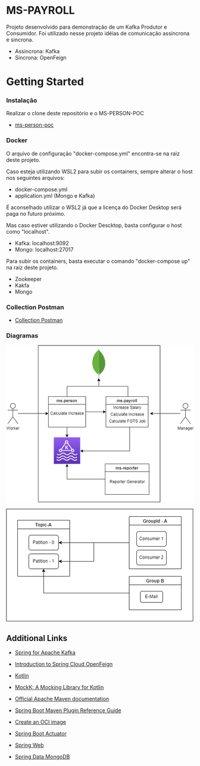 # MS-PAYROLL
Projeto desenvolvido para demonstração de um Kafka Produtor e Consumidor.
Foi utilizado nesse projeto idéias de comunicação assincrona e sincrona.

- Assincrona: Kafka
- Sincrona: OpenFeign

# Getting Started

### Instalação

Realizar o clone deste repositório e o MS-PERSON-POC

- [ms-person-poc](https://github.com/cgeorge-cit/ms-person-poc)

### Docker
O arquivo de configuração "docker-compose.yml" encontra-se na raiz deste projeto.

Caso esteja utilizando WSL2 para subir os containers, sempre alterar o host nos seguintes arquivos:

- docker-compose.yml
- application.yml (Mongo e Kafka)

É aconselhado utilizar o WSL2 já que a licença do Docker Desktop será paga no futuro próximo.

Mas caso estiver utilizando o Docker Descktop, basta configurar o host como "localhost".

- Kafka: localhost:9092
- Mongo: localhost:27017


Para subir os containers, basta executar o comando "docker-compose up" na raiz deste projeto.

- Zookeeper
- Kakfa
- Mongo

### Collection Postman

- 	[Collection Postman](./assets/TIL.postman_collection.json)

### Diagramas

![Diagrama Arquitetura](./assets/Diagrama1.png)


![Diagrama Kafka](./assets/Diagrama2.png)

## Additional Links


* [Spring for Apache Kafka](https://docs.spring.io/spring-kafka/reference/html/#kafka-template)
* [Introduction to Spring Cloud OpenFeign](https://www.baeldung.com/spring-cloud-openfeign)
* [Kotlin](https://kotlinlang.org/docs/home.html)
* [MockK: A Mocking Library for Kotlin](https://www.baeldung.com/kotlin/mockk)


* [Official Apache Maven documentation](https://maven.apache.org/guides/index.html)
* [Spring Boot Maven Plugin Reference Guide](https://docs.spring.io/spring-boot/docs/2.6.2/maven-plugin/reference/html/)
* [Create an OCI image](https://docs.spring.io/spring-boot/docs/2.6.2/maven-plugin/reference/html/#build-image)
* [Spring Boot Actuator](https://docs.spring.io/spring-boot/docs/2.6.2/reference/htmlsingle/#production-ready)
* [Spring Web](https://docs.spring.io/spring-boot/docs/2.6.2/reference/htmlsingle/#boot-features-developing-web-applications)
* [Spring Data MongoDB](https://docs.spring.io/spring-boot/docs/2.6.2/reference/htmlsingle/#boot-features-mongodb)

